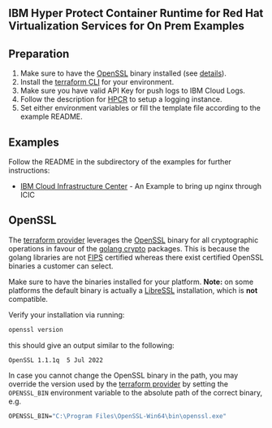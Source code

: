 ## IBM Hyper Protect Container Runtime for Red Hat Virtualization Services for On Prem Examples

## Preparation

1. Make sure to have the [OpenSSL](https://www.openssl.org/) binary installed (see [details](#openssl)).
2. Install the [terraform CLI](https://learn.hashicorp.com/tutorials/terraform/install-cli) for your environment.
3. Make sure you have valid API Key for push logs to IBM Cloud Logs.
4. Follow the description for [HPCR](https://cloud.ibm.com/docs/vpc?topic=vpc-about-se#hpcr_setup_logging) to setup a logging instance.
5. Set either environment variables or fill the template file according to the example README.

## Examples

Follow the README in the subdirectory of the examples for further instructions:

- [IBM Cloud Infrastructure Center](hello-world/README.md) - An Example to bring up nginx through ICIC
  

## OpenSSL

The [terraform provider](https://registry.terraform.io/providers/ibm-hyper-protect/hpcr/) leverages the [OpenSSL](https://www.openssl.org/) binary for all cryptographic operations in favour of the [golang crypto](https://pkg.go.dev/crypto) packages. This is because the golang libraries are not [FIPS](https://en.wikipedia.org/wiki/FIPS_140-2) certified whereas there exist certified OpenSSL binaries a customer can select. 

Make sure to have the binaries installed for your platform. **Note:** on some platforms the default binary is actually a [LibreSSL](https://www.libressl.org/) installation, which is **not** compatible.

Verify your installation via running:

```bash
openssl version
```

this should give an output similar to the following:

```text
OpenSSL 1.1.1q  5 Jul 2022
```

In case you cannot change the OpenSSL binary in the path, you may override the version used by the [terraform provider](https://registry.terraform.io/providers/ibm-hyper-protect/hpcr/) by setting the `OPENSSL_BIN` environment variable to the absolute path of the correct binary, e.g. 

```cmd
OPENSSL_BIN="C:\Program Files\OpenSSL-Win64\bin\openssl.exe"
```
